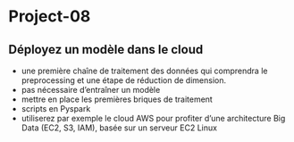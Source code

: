 # Project-08
## Déployez un modèle dans le cloud

- une première chaîne de traitement des données qui comprendra le preprocessing et une étape de réduction de dimension.
- pas nécessaire d’entraîner un modèle
- mettre en place les premières briques de traitement
- scripts en Pyspark
- utiliserez par exemple le cloud AWS pour profiter d’une architecture Big Data (EC2, S3, IAM), basée sur un serveur EC2 Linux
